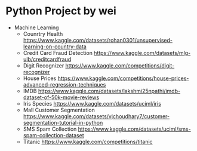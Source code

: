 # Python Project by wei
- Machine Learning
  - Counrtry Health  
    https://www.kaggle.com/datasets/rohan0301/unsupervised-learning-on-country-data
  - Credit Card Fraud Detection
    https://www.kaggle.com/datasets/mlg-ulb/creditcardfraud
  - Digit Recognizer
    https://www.kaggle.com/competitions/digit-recognizer
  - House Prices
    https://www.kaggle.com/competitions/house-prices-advanced-regression-techniques
  - IMDB
    https://www.kaggle.com/datasets/lakshmi25npathi/imdb-dataset-of-50k-movie-reviews
  - Iris Species
    https://www.kaggle.com/datasets/uciml/iris
  - Mall Customer Segmentation
    https://www.kaggle.com/datasets/vjchoudhary7/customer-segmentation-tutorial-in-python
  - SMS Spam Collection
    https://www.kaggle.com/datasets/uciml/sms-spam-collection-dataset
  - Titanic
    https://www.kaggle.com/competitions/titanic
